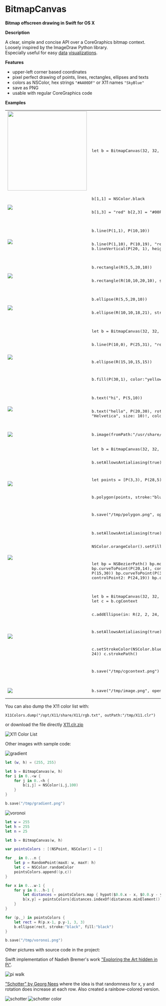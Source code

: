 # BitmapCanvas
__Bitmap offscreen drawing in Swift for OS X__

__Description__

A clear, simple and concise API over a CoreGraphics bitmap context.  
Loosely inspired by the ImageDraw Python library.  
Especially useful for easy [data](https://github.com/nst/DevTeamActivity) [visualizations](https://github.com/nst/ShapefileReader).

__Features__

* upper-left corner based coordinates
* pixel perfect drawing of points, lines, rectangles, ellipses and texts
* colors as NSColor, hex strings ``"#AA00DF"`` or X11 names ``"SkyBlue"``
* save as PNG
* usable with regular CoreGraphics code

__Examples__

<TABLE>

<TR>
    <TD><IMG SRC="img/bitmap.png" width="256" /></TD>
    <TD><PRE>let b = BitmapCanvas(32, 32, "PapayaWhip")</PRE>
    </TD>
</TR>

<TR>
    <TD><IMG SRC="img/points.png" /></TD>
<TD><PRE>b[1,1] = NSColor.black

b[1,3] = "red"
b[2,3] = "#00FF00"
b[3,3] = NSColor.blue</PRE>
    </TD>
</TR>

<TR>
    <TD><IMG SRC="img/lines.png" /></TD>
    <TD><PRE>b.line(P(1,1), P(10,10))

b.line(P(1,10), P(10,19), "red")
b.lineHorizontal(P(1,21), width:20)
b.lineVertical(P(20, 1), height:19, "blue")</PRE>
    </TD>
</TR>

<TR>
    <TD><IMG SRC="img/rects.png" /></TD>
    <TD><PRE>b.rectangle(R(5,5,20,10))

b.rectangle(R(10,10,20,10), stroke:"blue", fill:"magenta")</PRE>
    </TD>
</TR>

<TR>
    <TD><IMG SRC="img/ellipse.png" /></TD>
    <TD><PRE>b.ellipse(R(5,5,20,10))

b.ellipse(R(10,10,18,21), stroke:"blue", fill:"magenta")</PRE>
    </TD>
</TR>

<TR>
    <TD><IMG SRC="img/fill.png" /></TD>
    <TD><PRE>let b = BitmapCanvas(32, 32, "PapayaWhip")

b.line(P(10,0), P(25,31), "red")

b.ellipse(R(15,10,15,15))

b.fill(P(30,1), color:"yellow")
</PRE>
    </TD>
</TR>

<TR>
    <TD><IMG SRC="img/text.png" /></TD>
    <TD><PRE>b.text("hi", P(5,10))

b.text("hello", P(20,30),
    rotationDegrees: -90,
    font: NSFont(name: "Helvetica", size: 10)!,
    color: NSColor.red)</PRE>
    </TD>
</TR>

<TR>
    <TD><IMG SRC="img/image.png" /></TD>
    <TD><PRE>b.image(fromPath:"/usr/share/httpd/icons/sphere2.png", P(0,0))</PRE>
    </TD>
</TR>

<TR>
    <TD><IMG SRC="img/polygon.png" /></TD>
    <TD><PRE>let b = BitmapCanvas(32, 32, "PapayaWhip")

b.setAllowsAntialiasing(true)

let points = [P(3,3), P(28,5), P(25,22), P(12,18)]

b.polygon(points, stroke:"blue", fill:"SkyBlue")

b.save("/tmp/polygon.png", open:true)</PRE>
    </TD>
</TR>

<TR>
    <TD><IMG SRC="img/bezier.png" /></TD>
    <TD><PRE>b.setAllowsAntialiasing(true)

NSColor.orangeColor().setFill()

let bp = NSBezierPath()
bp.moveToPoint(P(2,2))
bp.curveToPoint(P(20,14), controlPoint1: P(14,30), controlPoint2: P(15,30))
bp.curveToPoint(P(32,13), controlPoint1: P(24,14), controlPoint2: P(24,19))
bp.closePath()
bp.fill()
bp.stroke()</PRE>
    </TD>
</TR>

<TR>
<TD><IMG SRC="img/cgcontext.png" /></TD>
<TD><PRE>let b = BitmapCanvas(32, 32, "PapayaWhip")
let c = b.cgContext

c.addEllipse(in: R(2, 2, 24, 24))
c.strokePath()

b.setAllowsAntialiasing(true)

c.setStrokeColor(NSColor.blue.cgColor)
c.addEllipse(in: R(12, 12, 24, 24))
c.strokePath()

b.save("/tmp/cgcontext.png")</PRE>
</TD>
</TR>

<TR>
    <TD><IMG SRC="img/file.png" /></TD>
    <TD><PRE>b.save("/tmp/image.png", open:true)</PRE>
    </TD>
</TR>

</TABLE>

You can also dump the X11 color list with:

    X11Colors.dump("/opt/X11/share/X11/rgb.txt", outPath:"/tmp/X11.clr")

or download the file directly [X11.clr.zip](https://raw.githubusercontent.com/nst/BitmapCanvas/master/files/X11.clr.zip)

![X11 Color List](files/X11.clr.png)

Other images with sample code:

![gradient](img/gradient.png "gradient")

```Swift
let (w, h) = (255, 255)

let b = BitmapCanvas(w, h)
for i in 0..<w {
    for j in 0..<h {
        b[i,j] = NSColor(i,j,100)
    }
}

b.save("/tmp/gradient.png")
```

![voronoi](img/voronoi.png "Voronoi")

```Swift
let w = 255
let h = 255
let n = 25

let b = BitmapCanvas(w, h)

var pointsColors : [(NSPoint, NSColor)] = []

for _ in 0...n {
    let p = RandomPoint(maxX: w, maxY: h)
    let c = NSColor.randomColor
    pointsColors.append((p,c))
}

for x in 0...w-1 {
    for y in 0...h-1 {
        let distances = pointsColors.map { hypot($0.0.x - x, $0.0.y - y) }
        b[x,y] = pointsColors[distances.indexOf(distances.minElement()!)!].1
    }
}

for (p,_) in pointsColors {
    let rect = R(p.x-1, p.y-1, 3, 3)
    b.ellipse(rect, stroke:"black", fill:"black")
}

b.save("/tmp/voronoi.png")
```

Other pictures with source code in the project:

Swift implementation of Nadieh Bremer's work ["Exploring the Art hidden in Pi"](http://www.visualcinnamon.com/2015/01/exploring-art-hidden-in-pi.html).

![pi walk](img/pi_walk.png "pi walk")

["Schotter" by Georg Nees](https://collections.vam.ac.uk/item/O221321/schotter-print-nees-georg/) where the idea is that randomness for x, y and rotation does increase at each row. Also created a rainbow-colored version.

![schotter](img/schotter.png "schotter") ![schotter color](img/schotter_color.png "schotter color")


